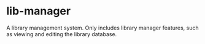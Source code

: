 # lib-manager
A library management system. Only includes library manager features, such as viewing and editing the library database.
